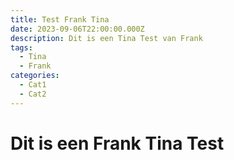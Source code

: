```yaml
---
title: Test Frank Tina
date: 2023-09-06T22:00:00.000Z
description: Dit is een Tina Test van Frank
tags:
  - Tina
  - Frank
categories:
  - Cat1
  - Cat2
---
```


# Dit is een Frank Tina Test
